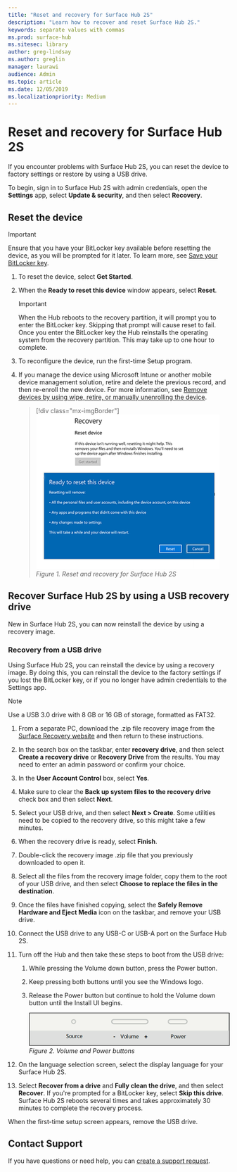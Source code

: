 ```yaml
---
title: "Reset and recovery for Surface Hub 2S"
description: "Learn how to recover and reset Surface Hub 2S."
keywords: separate values with commas
ms.prod: surface-hub
ms.sitesec: library
author: greg-lindsay
ms.author: greglin
manager: laurawi
audience: Admin
ms.topic: article
ms.date: 12/05/2019
ms.localizationpriority: Medium
---
```


# Reset and recovery for Surface Hub 2S

If you encounter problems with Surface Hub 2S, you can reset the device to factory settings or restore by using a USB drive.

To begin, sign in to Surface Hub 2S with admin credentials, open the **Settings** app, select **Update & security**, and then select **Recovery**.

## Reset the device

   > [!IMPORTANT]
   > Ensure that you have your BitLocker key available before resetting the device, as you will be prompted for it later. To learn more, see [Save your BitLocker key](save-bitlocker-key-surface-hub.md).

1. To reset the device, select **Get Started**.

2. When the **Ready to reset this device** window appears, select **Reset**. 
  
   > [!IMPORTANT]
   > When the Hub reboots to the recovery partition, it will prompt you to enter the BitLocker key. Skipping that prompt will cause reset to fail. Once you enter the BitLocker key the Hub reinstalls the operating system from the recovery partition. This may take up to one hour to complete.
  
3. To reconfigure the device, run the first-time Setup program.

4. If you manage the device using Microsoft Intune or another mobile device management solution, retire and delete the previous record, and then re-enroll the new device. For more information, see [Remove devices by using wipe, retire, or manually unenrolling the device](https://docs.microsoft.com/intune/devices-wipe).

   > [!div class="mx-imgBorder"]
   > ![*Reset and recovery for Surface Hub 2S*](images/sh2-reset.png)
   <br/>*Figure 1. Reset and recovery for Surface Hub 2S* 

## Recover Surface Hub 2S by using a USB recovery drive

New in Surface Hub 2S, you can now reinstall the device by using a recovery image.

### Recovery from a USB drive

Using Surface Hub 2S, you can reinstall the device by using a recovery image. By doing this, you can reinstall the device to the factory settings if you lost the BitLocker key, or if you no longer have admin credentials to the Settings app.

>[!NOTE]
>Use a USB 3.0 drive with 8 GB or 16 GB of storage, formatted as FAT32.

1. From a separate PC, download the .zip file recovery image from the [Surface Recovery website](https://support.microsoft.com/surfacerecoveryimage?devicetype=surfacehub2s) and then return to these instructions. 

1. In the search box on the taskbar, enter **recovery drive**, and then select **Create a recovery drive** or **Recovery Drive** from the results. You may need to enter an admin password or confirm your choice.

1. In the **User Account Control** box, select **Yes**.

1. Make sure to clear the **Back up system files to the recovery drive** check box and then select **Next**.

1. Select your USB drive, and then select **Next > Create**.  Some utilities need to be copied to the recovery drive, so this might take a few minutes.

1. When the recovery drive is ready, select **Finish**.

1. Double-click the recovery image .zip file that you previously downloaded to open it.

1. Select all the files from the recovery image folder, copy them to the root of your USB drive, and then select **Choose to replace the files in the destination**.

1. Once the files have finished copying, select the **Safely Remove Hardware and Eject Media** icon on the taskbar, and remove your USB drive.

1. Connect the USB drive to any USB-C or USB-A port on the Surface Hub 2S.

1. Turn off the Hub and then take these steps to boot from the USB drive:

   1. While pressing the Volume down button, press the Power button.
   1. Keep pressing both buttons until you see the Windows logo.
   1. Release the Power button but continue to hold the Volume down button until the Install UI begins.

      ![*Use Volume down and power buttons to initiate recovery*](images/sh2-keypad.png)
      <br>*Figure 2. Volume and Power buttons*

1. On the language selection screen, select the display language for your Surface Hub 2S.

1. Select **Recover from a drive** and **Fully clean the drive**, and then select **Recover**. If you're prompted for a BitLocker key, select **Skip this drive**. Surface Hub 2S reboots several times and takes approximately 30 minutes to complete the recovery process.

When the first-time setup screen appears, remove the USB drive.

## Contact Support

If you have questions or need help, you can [create a support request](https://support.microsoft.com/supportforbusiness/productselection).
